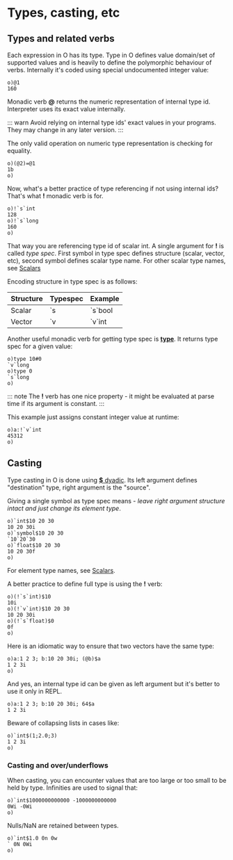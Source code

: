 # Types, casting, etc

## Types and related verbs

Each expression in O has its type. Type in O defines value domain/set of supported values and is heavily to define the polymorphic behaviour of verbs. Internally it's coded using special undocumented integer value:

```o
o)@1
160
```

Monadic verb **@** returns the numeric representation of internal type id. Interpreter uses its exact value internally.

::: warn
Avoid relying on internal type ids' exact values in your programs. They may change in any later version.
:::

The only valid operation on numeric type representation is checking for equality.

```o
o)(@2)=@1
1b
o)
```

Now, what's a better practice of type referencing if not using internal ids?
That's what **!** monadic verb is for.

```o
o)!`s`int
128
o)!`s`long
160
o)
```

That way you are referencing type id of scalar int. A single argument for **!** is called _type spec_. First symbol in type spec defines structure (scalar, vector, etc), second symbol defines scalar type name. For other scalar type names, see [Scalars](/reference/types/scalars/scalars.md)

Encoding structure in type spec is as follows:

| Structure | Typespec | Example |
| --- | --- | --- |
| Scalar | \`s | \`s\`bool |
| Vector | \`v | \`v\`int |

Another useful monadic verb for getting type spec is [**type**](/verbs/type/type.md). It returns type spec for a given value:

```o
o)type 10#0
`v`long
o)type 0
`s`long
o)
```

::: note
The **!** verb has one nice property - it might be evaluated at parse time if its argument is constant.
:::

This example just assigns constant integer value at runtime:

```o
o)a:!`v`int
45312
o)
```

## Casting

Type casting in O is done using [**$** dyadic](/verbs/casts/cast.md). Its left argument defines "destination" type, right argument is the "source".

Giving a single symbol as type spec means - _leave right argument structure intact and just change its element type_.

```o
o)`int$10 20 30
10 20 30i
o)`symbol$10 20 30
`10`20`30
o)`float$10 20 30
10 20 30f
o)
```

For element type names, see [Scalars](/reference/types/scalars/scalars.md).

A better practice to define full type is using the **!** verb:

```o
o)(!`s`int)$10
10i
o)(!`v`int)$10 20 30
10 20 30i
o)(!`s`float)$0
0f
o)
```

Here is an idiomatic way to ensure that two vectors have the same type:

```o
o)a:1 2 3; b:10 20 30i; (@b)$a
1 2 3i
o)
```

And yes, an internal type id can be given as left argument but it's better to use it only in REPL.

```o
o)a:1 2 3; b:10 20 30i; 64$a
1 2 3i
```

Beware of collapsing lists in cases like:

```o
o)`int$(1;2.0;3)
1 2 3i
o)
```

### Casting and over/underflows

When casting, you can encounter values that are too large or too small to be held by type. Infinities are used to signal that:

```o
o)`int$1000000000000 -1000000000000
0Wi -0Wi
o)
```

Nulls/NaN are retained between types.

```o
o)`int$1.0 0n 0w
` 0N 0Wi
o)
```
